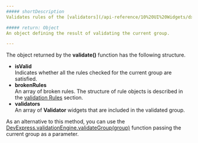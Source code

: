 ```yaml
---
##### shortDescription
Validates rules of the [validators](/api-reference/10%20UI%20Widgets/dxValidator '/Documentation/ApiReference/UI_Widgets/dxValidator/') that belong to the current validation group.

##### return: Object
An object defining the result of validating the current group.

---
```

The object returned by the **validate()** function has the following structure.

- **isValid**  
    Indicates whether all the rules checked for the current group are satisfied.
- **brokenRules**  
    An array of broken rules. The structure of rule objects is described in the [validation Rules](/api-reference/10%20UI%20Widgets/dxValidator/8%20Validation%20Rules '/Documentation/ApiReference/UI_Widgets/dxValidator/Validation_Rules/') section.
- **validators**  
    An array of **Validator** widgets that are included in the validated group.

As an alternative to this method, you can use the [DevExpress.validationEngine.validateGroup(group)](/api-reference/50%20Common/utils/validationEngine/3%20Methods/validateGroup(group).md '/Documentation/ApiReference/Common/Utils/validationEngine/Methods/#validateGroupgroup') function passing the current group as a parameter.